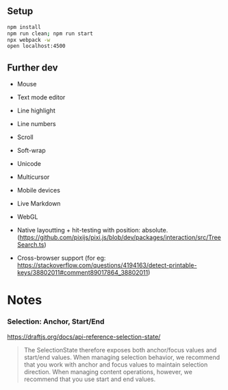 ## Setup

```sh
npm install
npm run clean; npm run start
npx webpack -w
open localhost:4500
```

## Further dev

- Mouse

- Text mode editor

- Line highlight

- Line numbers

- Scroll

- Soft-wrap

- Unicode

- Multicursor

- Mobile devices

- Live Markdown

- WebGL

- Native layoutting + hit-testing with position: absolute.
  (https://github.com/pixijs/pixi.js/blob/dev/packages/interaction/src/TreeSearch.ts)

- Cross-browser support (for eg:
  https://stackoverflow.com/questions/4194163/detect-printable-keys/38802011#comment89017864_38802011)

# Notes

### Selection: Anchor, Start/End

https://draftjs.org/docs/api-reference-selection-state/

> The SelectionState therefore exposes both anchor/focus values and start/end values. When managing selection behavior, we recommend that you work with anchor and focus values to maintain selection direction. When managing content operations, however, we recommend that you use start and end values.
